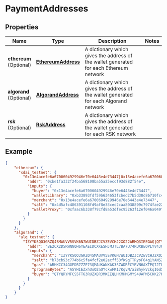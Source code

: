 # PaymentAddresses

## Properties
Name | Type | Description | Notes
------------ | ------------- | ------------- | -------------
**ethereum** <br> (Optional)| [**EthereumAddress**](EthereumAddress.md) | A dictionary which gives the address of the wallet generated for each Ethereum network  | 
**algorand** <br> (Optional)| [**AlgorandAddress**](AlgorandAddress.md) | A dictionary which gives the address of the wallet generated for each Algorand network  | 
**rsk** <br> (Optional)| [**RskAddress**](RskAddress.md) | A dictionary which gives the address of the wallet generated for each RSK network  |

## Example

```json
{
    "ethereum": {
      "xdai_testnet": {
        "0x13e4acefe6a6700604929946e70e6443e4e73447|0x13e4acefe6a6700604929946e70e6443e4e73447":{
          "addr": "0xbe1fa332f24ba568108ba55a25eccf93d882f54e",
          "inputs": {
            "buyer": "0x13e4acefe6a6700604929946e70e6443e4e73447",
            "walletLibrary": "0xb33893fdf59b634653fcbed27b5d38d86710fc40",
            "merchant": "0x13e4acefe6a6700604929946e70e6443e4e73447",
            "salt": "0x4d5afc486391108fd9af8e33cec2caa8038899c7974fae22a3c3bb0d127ab8a7",
            "walletProxy": "0xfaac6b338f79cfd8a53dfec95263f12ef046a049"
          }
        }
      }
    },
    "algorand": {
      "alg_testnet": {
        "IZYYKSQO3GRZQ4SMAUVV5SVK6N7WUIDBZJCVZEVCHJ2XO22ARMQ3IEEGAQ|QTYQRYMFCS5FT63RUZXBR3MKEEQLHKMHMGMYS4UAPM5CKK27KELGP62QUY": {
          "addr": "BE2CX2DSRWNNQH6YEAEIDCXKESHJMJTL7BA7U74RUXBEOPLYV4JQA26XXI",
          "inputs": {
            "merchant": "IZYYKSQO3GRZQ4SMAUVV5SVK6N7WUIDBZJCVZEVCHJ2XO22ARMQ3IEEGAQ",
            "salt": "b73cb93c774b6c5fa4fcf2e02acff50fK9gTTRyoF64g1YANSZcydHjzXbRyfCPQNxpDIBegczRdb6Oosfr18g==",
            "gas": "ARHKCC34GGEDB7ZZE73QMAUKWNXAK3SZWDRECYRVN6AXTPQ7JTFSRDEYCI",
            "programBytes": "ASYHIEZxhUoO2aOYckwFK17KqvN/aiBhykVckqI6dXdrQIshIITxCOGFFLpZ+3GmbhjtiiEgs6mHYZmJcoB7OiUrX1EWIAAAAAAAAAAAAAAAAAAAAAAAAAAAAAAAAAAAAAAAAAAAIAROoQt8MYgw/zkn9wYCirNuBW5ZsOJBYjVvgXm+H0zLA3BheQVheGZlciDb1gr1RfLUa+ziM7438kcaEMopE3DXemdxEpiWWKhvkzEHKBIxBykSETEJKhIxCSgSMQkpEhExCSsSEREQMQ8nBBIQMRQoEjEUKRIRMRUqEjEVKBIxFSkSEREQMQ8nBRIQETEFAScGEhAxFDEAEhE=",
            "buyer": "QTYQRYMFCS5FT63RUZXBR3MKEEQLHKMHMGMYS4UAPM5CKK27KELGP62QUY"
          }
        }
      }
    }
}
```
